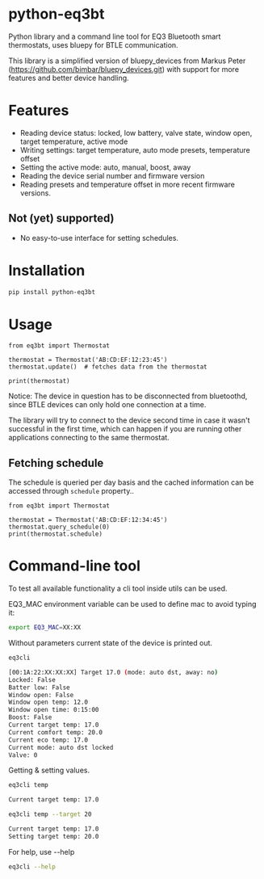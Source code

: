 # python-eq3bt

Python library and a command line tool for EQ3 Bluetooth smart thermostats, uses bluepy for BTLE communication.

This library is a simplified version of bluepy_devices from Markus Peter (https://github.com/bimbar/bluepy_devices.git)
with support for more features and better device handling.

# Features

* Reading device status: locked, low battery, valve state, window open, target temperature, active mode
* Writing settings: target temperature, auto mode presets, temperature offset
* Setting the active mode: auto, manual, boost, away
* Reading the device serial number and firmware version
* Reading presets and temperature offset in more recent firmware versions.

## Not (yet) supported)

* No easy-to-use interface for setting schedules.

# Installation

```bash
pip install python-eq3bt
```

# Usage

```
from eq3bt import Thermostat

thermostat = Thermostat('AB:CD:EF:12:23:45')
thermostat.update()  # fetches data from the thermostat

print(thermostat)
```

<aside class="notice">
Notice: The device in question has to be disconnected from bluetoothd, since BTLE devices can only hold one connection at a time.

The library will try to connect to the device second time in case it wasn't successful in the first time,
which can happen if you are running other applications connecting to the same thermostat.
</aside>

## Fetching schedule

The schedule is queried per day basis and the cached information can be
accessed through `schedule` property..

```
from eq3bt import Thermostat

thermostat = Thermostat('AB:CD:EF:12:34:45')
thermostat.query_schedule(0)
print(thermostat.schedule)
```

# Command-line tool

To test all available functionality a cli tool inside utils can be used.

EQ3_MAC environment variable can be used to define mac to avoid typing it:
```bash
export EQ3_MAC=XX:XX
```

Without parameters current state of the device is printed out.
```bash
eq3cli

[00:1A:22:XX:XX:XX] Target 17.0 (mode: auto dst, away: no)
Locked: False
Batter low: False
Window open: False
Window open temp: 12.0
Window open time: 0:15:00
Boost: False
Current target temp: 17.0
Current comfort temp: 20.0
Current eco temp: 17.0
Current mode: auto dst locked
Valve: 0
```

Getting & setting values.
```bash
eq3cli temp

Current target temp: 17.0

eq3cli temp --target 20

Current target temp: 17.0
Setting target temp: 20.0
```

For help, use --help
```bash
eq3cli --help
```
